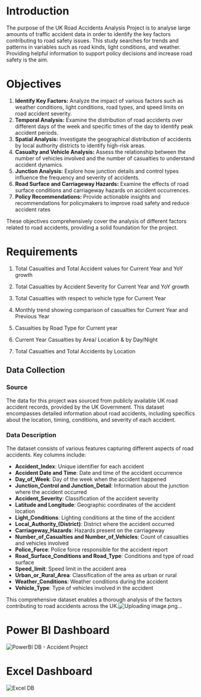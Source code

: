 # Introduction
The purpose of the UK Road Accidents Analysis Project is to analyse large amounts of traffic accident data in order to identify the key factors contributing to road safety issues. This study searches for trends and patterns in variables such as road kinds, light conditions, and weather. Providing helpful information to support policy decisions and increase road safety is the aim.
# Objectives
1. **Identify Key Factors:** Analyze the impact of various factors such as weather conditions, light conditions, road types, and speed limits on road accident severity.
2. **Temporal Analysis:** Examine the distribution of road accidents over different days of the week and specific times of the day to identify peak accident periods.
3. **Spatial Analysis:** Investigate the geographical distribution of accidents by local authority districts to identify high-risk areas.
4. **Casualty and Vehicle Analysis:** Assess the relationship between the number of vehicles involved and the number of casualties to understand accident dynamics.
5. **Junction Analysis:** Explore how junction details and control types influence the frequency and severity of accidents.
6. **Road Surface and Carriageway Hazards:** Examine the effects of road surface conditions and carriageway hazards on accident occurrences.
7. **Policy Recommendations:** Provide actionable insights and recommendations for policymakers to improve road safety and reduce accident rates

These objectives comprehensively cover the analysis of different factors related to road accidents, providing a solid foundation for the project.
# Requirements
1.	Total Casualties and Total Accident values for Current Year and YoY growth

2.	Total Casualties by Accident Severity for Current Year and YoY growth

3.	Total Casualties with respect to vehicle type for Current Year

4.	Monthly trend showing comparison of casualties for Current Year and Previous Year

5.	Casualties by Road Type for Current year

6.	Current Year Casualties by Area/ Location & by Day/Night

7.	Total Casualties and Total Accidents by Location
## Data Collection

### Source

The data for this project was sourced from publicly available UK road accident records, provided by the UK Government. This dataset encompasses detailed information about road accidents, including specifics about the location, timing, conditions, and severity of each accident.

### Data Description

The dataset consists of various features capturing different aspects of road accidents. Key columns include:
- **Accident_Index**: Unique identifier for each accident
- **Accident Date and Time**: Date and time of the accident occurrence
- **Day_of_Week**: Day of the week when the accident happened
- **Junction_Control and Junction_Detail**: Information about the junction where the accident occurred
- **Accident_Severity**: Classification of the accident severity
- **Latitude and Longitude**: Geographic coordinates of the accident location
- **Light_Conditions**: Lighting conditions at the time of the accident
- **Local_Authority_(District)**: District where the accident occurred
- **Carriageway_Hazards**: Hazards present on the carriageway
- **Number_of_Casualties and Number_of_Vehicles**: Count of casualties and vehicles involved
- **Police_Force**: Police force responsible for the accident report
- **Road_Surface_Conditions and Road_Type**: Conditions and type of road surface
- **Speed_limit**: Speed limit in the accident area
- **Urban_or_Rural_Area**: Classification of the area as urban or rural
- **Weather_Conditions**: Weather conditions during the accident
- **Vehicle_Type**: Type of vehicles involved in the accident

This comprehensive dataset enables a thorough analysis of the factors contributing to road accidents across the UK.![Uploading image.png…]()


# Power BI Dashboard
![PowerBI DB - Accident Project](https://github.com/akshaysangave/UK-Road-Accidents-Analysis/assets/156088551/a20e3ddd-1be9-4989-bd56-e4c93d47a37f)
# Excel Dashboard
![Excel DB](https://github.com/akshaysangave/UK-Road-Accidents-Analysis/assets/156088551/c89fd9af-a024-41e1-935b-2260afd58b5b)
